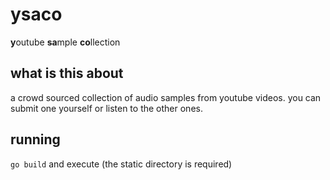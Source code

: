 # ysaco

**y**outube **sa**mple **co**llection

## what is this about

a crowd sourced collection of audio samples from youtube videos. you can submit one yourself or listen to the other ones.

## running

`go build` and execute (the static directory is required)